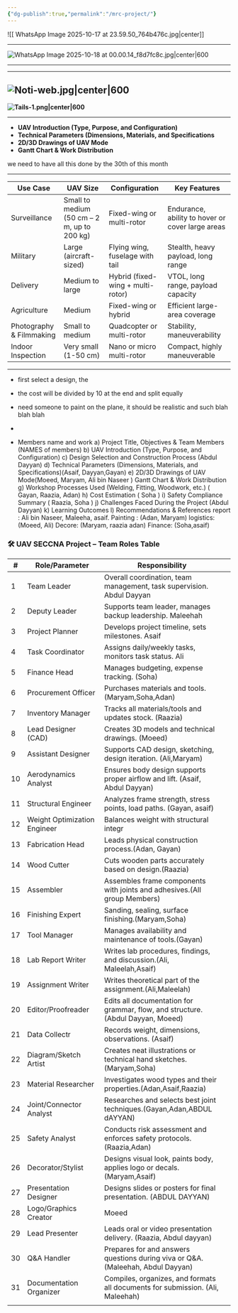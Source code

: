 ```yaml
---
{"dg-publish":true,"permalink":"/mrc-project/"}
---
```


![[ WhatsApp Image 2025-10-17 at 23.59.50_764b476c.jpg\|center]]

---
![WhatsApp Image 2025-10-18 at 00.00.14_f8d7fc8c.jpg|center|600](/img/user/attachments/WhatsApp%20Image%202025-10-18%20at%2000.00.14_f8d7fc8c.jpg)


---

---

![Noti-web.jpg|center|600](/img/user/attachments/Noti-web.jpg)
---
**![Tails-1.png|center|600](/img/user/attachments/Tails-1.png)**

---

- **UAV Introduction (Type, Purpose, and Configuration)**
- **Technical Parameters (Dimensions, Materials, and Specifications**
- **2D/3D Drawings of UAV Mode**
- **Gantt Chart & Work Distribution**

we need to have all this done by the 30th of this month

---

| Use Case                 | UAV Size                                    | Configuration                     | Key Features                                     |
| ------------------------ | ------------------------------------------- | --------------------------------- | ------------------------------------------------ |
| Surveillance             | Small to medium (50 cm – 2 m, up to 200 kg) | Fixed-wing or multi-rotor         | Endurance, ability to hover or cover large areas |
| Military                 | Large (aircraft-sized)                      | Flying wing, fuselage with tail   | Stealth, heavy payload, long range               |
| Delivery                 | Medium to large                             | Hybrid (fixed-wing + multi-rotor) | VTOL, long range, payload capacity               |
| Agriculture              | Medium                                      | Fixed-wing or hybrid              | Efficient large-area coverage                    |
| Photography & Filmmaking | Small to medium                             | Quadcopter or multi-rotor         | Stability, maneuverability                       |
| Indoor Inspection        | Very small (1-50 cm)                        | Nano or micro multi-rotor         | Compact, highly maneuverable                     |

---

- first select a design, the 

- the cost will be divided by 10 at the end and split equally
- need someone to paint on the plane, it should be realistic and such blah blah blah
- 
- Members name and work
a) Project Title, Objectives & Team Members (NAMES of members)
b) UAV Introduction (Type, Purpose, and Configuration) 
c) Design Selection and Construction Process (Abdul Dayyan)
d) Technical Parameters (Dimensions, Materials, and Specifications)(Asaif, Dayyan,Gayan)
e) 2D/3D Drawings of UAV Mode(Moeed, Maryam, Ali bin Naseer ) Gantt Chart & Work Distribution
g) Workshop Processes Used (Welding, Fitting, Woodwork, etc.) ( Gayan, Raazia, Adan)
h) Cost Estimation ( Soha )
i) Safety Compliance Summary ( Raazia, Soha )
j) Challenges Faced During the Project (Abdul Dayyan)
k) Learning Outcomes
l) Recommendations & References report : Ali bin Naseer, Maleeha, asaif.
Painting : (Adan, Maryam)
logistics:(Moeed, Ali)
Decore: (Maryam, raazia adan)
Finance: (Soha,asaif)


### 🛠️ UAV SECCNA Project – Team Roles Table

| **#** | **Role/Parameter**           | **Responsibility**                                                              |     |
| ----- | ---------------------------- | ------------------------------------------------------------------------------- | --- |
| 1     | Team Leader                  | Overall coordination, team management, task supervision. Abdul Dayyan           |     |
| 2     | Deputy Leader                | Supports team leader, manages backup leadership. Maleehah                       |     |
| 3     | Project Planner              | Develops project timeline, sets milestones. Asaif                               |     |
| 4     | Task Coordinator             | Assigns daily/weekly tasks, monitors task status. Ali                           |     |
| 5     | Finance Head                 | Manages budgeting, expense tracking. (Soha)                                     |     |
| 6     | Procurement Officer          | Purchases materials and tools. (Maryam,Soha,Adan)                               |     |
| 7     | Inventory Manager            | Tracks all materials/tools and updates stock. (Raazia)                          |     |
| 8     | Lead Designer (CAD)          | Creates 3D models and technical drawings. (Moeed)                               |     |
| 9     | Assistant Designer           | Supports CAD design, sketching, design iteration. (Ali,Maryam)                  |     |
| 10    | Aerodynamics Analyst         | Ensures body design supports proper airflow and lift. (Asaif, Abdul Dayyan)     |     |
| 11    | Structural Engineer          | Analyzes frame strength, stress points, load paths. (Gayan, asaif)              |     |
| 12    | Weight Optimization Engineer | Balances weight with structural integr                                          |     |
| 13    | Fabrication Head             | Leads physical construction process.(Adan, Gayan)                               |     |
| 14    | Wood Cutter                  | Cuts wooden parts accurately based on design.(Raazia)                           |     |
| 15    | Assembler                    | Assembles frame components with joints and adhesives.(All group Members)        |     |
| 16    | Finishing Expert             | Sanding, sealing, surface finishing.(Maryam,Soha)                               |     |
| 17    | Tool Manager                 | Manages availability and maintenance of tools.(Gayan)                           |     |
| 18    | Lab Report Writer            | Writes lab procedures, findings, and discussion.(Ali, Maleelah,Asaif)           |     |
| 19    | Assignment Writer            | Writes theoretical part of the assignment.(Ali,Maleelah)                        |     |
| 20    | Editor/Proofreader           | Edits all documentation for grammar, flow, and structure.(Abdul Dayyan, Moeed)  |     |
| 21    | Data Collectr                | Records weight, dimensions, observations. (Asaif)                               |     |
| 22    | Diagram/Sketch Artist        | Creates neat illustrations or technical hand sketches.(Maryam,Soha)             |     |
| 23    | Material Researcher          | Investigates wood types and their properties.(Adan,Asaif,Raazia)                |     |
| 24    | Joint/Connector Analyst      | Researches and selects best joint techniques.(Gayan,Adan,ABDUL dAYYAN)          |     |
| 25    | Safety Analyst               | Conducts risk assessment and enforces safety protocols.(Raazia,Adan)            |     |
| 26    | Decorator/Stylist            | Designs visual look, paints body, applies logo or decals.(Maryam,Asaif)         |     |
| 27    | Presentation Designer        | Designs slides or posters for final presentation. (ABDUL DAYYAN)                |     |
| 28    | Logo/Graphics Creator        | Moeed                                                                           |     |
| 29    | Lead Presenter               | Leads oral or video presentation delivery. (Raazia, Abdul dayyan)               |     |
| 30    | Q&A Handler                  | Prepares for and answers questions during viva or Q&A. (Maleehah, Abdul Dayyan) |     |
| 31    | Documentation Organizer      | Compiles, organizes, and formats all documents for submission. (Ali, Maleehah)  |     |
|       |                              |                                                                                 |     |